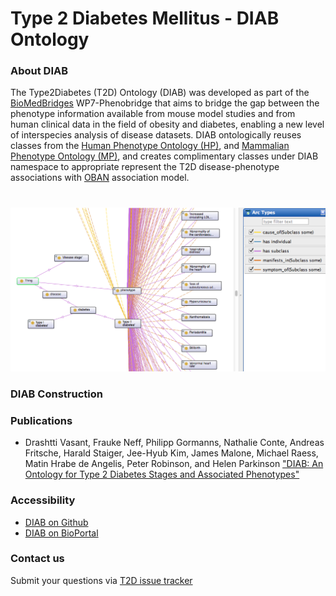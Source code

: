 Type 2 Diabetes Mellitus - DIAB Ontology
========================================

### About DIAB

The Type2Diabetes (T2D) Ontology (DIAB) was developed as part of the [BioMedBridges](http://www.biomedbridges.eu/) WP7-Phenobridge that aims to bridge the gap between the phenotype information available from mouse model studies and from human clinical data in the field of obesity and diabetes, enabling a new level of interspecies analysis of disease datasets. DIAB ontologically reuses classes from the [Human Phenotype Ontology (HP)](http://human-phenotype-ontology.github.io/), and [Mammalian Phenotype Ontology (MP)](http://www.informatics.jax.org/searches/MP_form.shtml), and creates complimentary classes under DIAB namespace to appropriate represent the T2D disease-phenotype associations with [OBAN](https://github.com/EBISPOT/OBAN) association model.

# 



![](https://github.com/EBISPOT/T2D/blob/master/img/overview_DIAB.png)




### DIAB Construction






### Publications

* Drashtti Vasant, Frauke Neff, Philipp Gormanns, Nathalie Conte, Andreas Fritsche, Harald Staiger, Jee-Hyub Kim, James Malone, Michael Raess, Matin Hrabe de Angelis, Peter Robinson, and Helen Parkinson ["DIAB: An Ontology for Type 2 Diabetes Stages and Associated Phenotypes"](http://phenoday2015.bio-lark.org/pdf/6.pdf)


### Accessibility
* [DIAB on Github](https://github.com/EBISPOT/T2D/)
* [DIAB on BioPortal](https://bioportal.bioontology.org/ontologies/DIAB)



### Contact us
Submit your questions via [T2D issue tracker](https://github.com/EBISPOT/T2D/issues)


